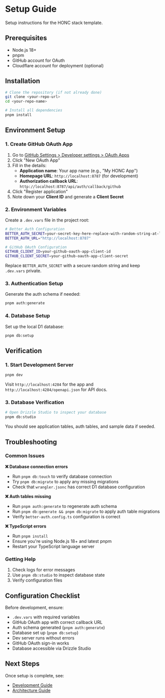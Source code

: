# Setup Guide

Setup instructions for the HONC stack template.

## Prerequisites

- Node.js 18+
- pnpm
- GitHub account for OAuth
- Cloudflare account for deployment (optional)

## Installation

```bash
# Clone the repository (if not already done)
git clone <your-repo-url>
cd <your-repo-name>

# Install all dependencies
pnpm install
```

## Environment Setup

### 1. Create GitHub OAuth App

1. Go to [GitHub Settings > Developer settings > OAuth Apps](https://github.com/settings/developers)
2. Click "New OAuth App"
3. Fill in the details:
   - **Application name**: Your app name (e.g., "My HONC App")
   - **Homepage URL**: `http://localhost:8787` (for development)
   - **Authorization callback URL**: `http://localhost:8787/api/auth/callback/github`
4. Click "Register application"
5. Note down your **Client ID** and generate a **Client Secret**

### 2. Environment Variables

Create a `.dev.vars` file in the project root:

```bash
# Better Auth Configuration
BETTER_AUTH_SECRET=your-secret-key-here-replace-with-random-string-at-least-32-chars
BETTER_AUTH_URL="http://localhost:8787"

# GitHub OAuth Configuration  
GITHUB_CLIENT_ID=your-github-oauth-app-client-id
GITHUB_CLIENT_SECRET=your-github-oauth-app-client-secret
```

Replace `BETTER_AUTH_SECRET` with a secure random string and keep `.dev.vars` private.

### 3. Authentication Setup

Generate the auth schema if needed:

```bash
pnpm auth:generate
```

### 4. Database Setup

Set up the local D1 database:

```bash
pnpm db:setup
```

## Verification

### 1. Start Development Server

```bash
pnpm dev
```

Visit `http://localhost:4284` for the app and `http://localhost:4284/openapi.json` for API docs.

### 3. Database Verification

```bash
# Open Drizzle Studio to inspect your database
pnpm db:studio
```

You should see application tables, auth tables, and sample data if seeded.

## Troubleshooting

### Common Issues

**❌ Database connection errors**
- Run `pnpm db:touch` to verify database connection
- Try `pnpm db:migrate` to apply any missing migrations
- Check that `wrangler.jsonc` has correct D1 database configuration

**❌ Auth tables missing**
- Run `pnpm auth:generate` to regenerate auth schema
- Run `pnpm db:generate && pnpm db:migrate` to apply auth table migrations
- Verify `better-auth.config.ts` configuration is correct

**❌ TypeScript errors**
- Run `pnpm install`
- Ensure you're using Node.js 18+ and latest pnpm
- Restart your TypeScript language server

### Getting Help

1. Check logs for error messages
2. Use `pnpm db:studio` to inspect database state
3. Verify configuration files

## Configuration Checklist

Before development, ensure:

- `.dev.vars` with required variables
- GitHub OAuth app with correct callback URL
- Auth schema generated (`pnpm auth:generate`)
- Database set up (`pnpm db:setup`)
- Dev server runs without errors
- GitHub OAuth sign-in works
- Database accessible via Drizzle Studio

## Next Steps

Once setup is complete, see:
- [Development Guide](README.DEVELOPMENT.md)
- [Architecture Guide](README.ARCHITECTURE.md)
